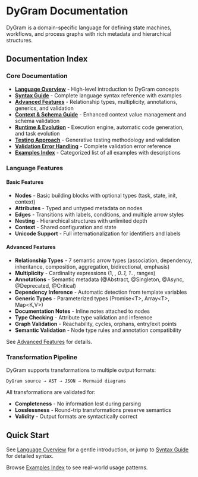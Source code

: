 # DyGram Documentation

DyGram is a domain-specific language for defining state machines, workflows, and process graphs with rich metadata and hierarchical structures.

## Documentation Index

### Core Documentation
- **[Language Overview](language-overview.md)** - High-level introduction to DyGram concepts
- **[Syntax Guide](syntax-guide.md)** - Complete language syntax reference with examples
- **[Advanced Features](advanced-features.md)** - Relationship types, multiplicity, annotations, generics, and validation
- **[Context & Schema Guide](context-and-schema-guide.md)** - Enhanced context value management and schema validation
- **[Runtime & Evolution](runtime-and-evolution.md)** - Execution engine, automatic code generation, and task evolution
- **[Testing Approach](testing-approach.md)** - Generative testing methodology and validation
- **[Validation Error Handling](VALIDATION_ERROR_HANDLING.md)** - Complete validation error reference
- **[Examples Index](examples-index.md)** - Categorized list of all examples with descriptions

### Language Features

#### Basic Features
- **Nodes** - Basic building blocks with optional types (task, state, init, context)
- **Attributes** - Typed and untyped metadata on nodes
- **Edges** - Transitions with labels, conditions, and multiple arrow styles
- **Nesting** - Hierarchical structures with unlimited depth
- **Context** - Shared configuration and state
- **Unicode Support** - Full internationalization for identifiers and labels

#### Advanced Features
- **Relationship Types** - 7 semantic arrow types (association, dependency, inheritance, composition, aggregation, bidirectional, emphasis)
- **Multiplicity** - Cardinality expressions (1, *, 0..1, 1..*, ranges)
- **Annotations** - Semantic metadata (@Abstract, @Singleton, @Async, @Deprecated, @Critical)
- **Dependency Inference** - Automatic detection from template variables
- **Generic Types** - Parameterized types (Promise\<T\>, Array\<T\>, Map\<K,V\>)
- **Documentation Notes** - Inline notes attached to nodes
- **Type Checking** - Attribute type validation and inference
- **Graph Validation** - Reachability, cycles, orphans, entry/exit points
- **Semantic Validation** - Node type rules and annotation compatibility

See [Advanced Features](advanced-features.md) for details.

### Transformation Pipeline
DyGram supports transformations to multiple output formats:
```
DyGram source → AST → JSON → Mermaid diagrams
```

All transformations are validated for:
- **Completeness** - No information lost during parsing
- **Losslessness** - Round-trip transformations preserve semantics
- **Validity** - Output formats are syntactically correct

## Quick Start

See [Language Overview](language-overview.md) for a gentle introduction, or jump to [Syntax Guide](syntax-guide.md) for detailed syntax.

Browse [Examples Index](examples-index.md) to see real-world usage patterns.
